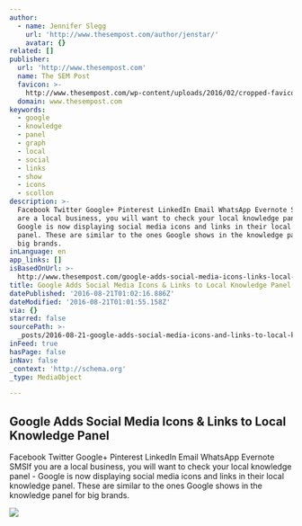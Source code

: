 ```yaml
---
author:
  - name: Jennifer Slegg
    url: 'http://www.thesempost.com/author/jenstar/'
    avatar: {}
related: []
publisher:
  url: 'http://www.thesempost.com'
  name: The SEM Post
  favicon: >-
    http://www.thesempost.com/wp-content/uploads/2016/02/cropped-favicon512-192x192.png
  domain: www.thesempost.com
keywords:
  - google
  - knowledge
  - panel
  - graph
  - local
  - social
  - links
  - show
  - icons
  - scollon
description: >-
  Facebook Twitter Google+ Pinterest LinkedIn Email WhatsApp Evernote SMSIf you
  are a local business, you will want to check your local knowledge panel -
  Google is now displaying social media icons and links in their local knowledge
  panel. These are similar to the ones Google shows in the knowledge panel for
  big brands.
inLanguage: en
app_links: []
isBasedOnUrl: >-
  http://www.thesempost.com/google-adds-social-media-icons-links-local-knowledge-panel/
title: Google Adds Social Media Icons & Links to Local Knowledge Panel
datePublished: '2016-08-21T01:02:16.886Z'
dateModified: '2016-08-21T01:01:55.158Z'
via: {}
starred: false
sourcePath: >-
  _posts/2016-08-21-google-adds-social-media-icons-and-links-to-local-knowledge-pa.md
inFeed: true
hasPage: false
inNav: false
_context: 'http://schema.org'
_type: MediaObject

---
```

<article style=""><h1>Google Adds Social Media Icons &amp; Links to Local Knowledge Panel</h1><p>Facebook Twitter Google+ Pinterest LinkedIn Email WhatsApp Evernote SMSIf you are a local business, you will want to check your local knowledge panel - Google is now displaying social media icons and links in their local knowledge panel. These are similar to the ones Google shows in the knowledge panel for big brands.</p><img src="http://www.thesempost.com/wp-content/uploads/2016/07/google-local-social-icons-kp.png" /></article>